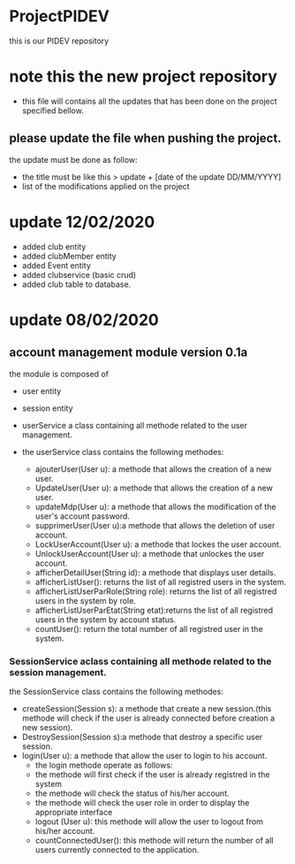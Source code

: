 # ProjectPIDEV
this is our PIDEV repository
# note this the new project repository
- this file will contains all the updates that has been done on the project specified bellow.
## please update the file when pushing the project.
the update must be done as follow:
  - the title must be like this > update + [date of the update DD/MM/YYYY]
  - list of the modifications applied on the project    
# update 12/02/2020
- added club entity
- added clubMember entity
- added Event entity
- added clubservice (basic crud)
- added club table to database.
# update 08/02/2020
## account management module version 0.1a
the module is composed of
- user entity
- session entity

- userService a class containing all methode related to the user management.
- the userService class contains the following methodes:

	- ajouterUser(User u): a methode that allows the creation of a new user.
	- UpdateUser(User u):  a methode that allows the creation of a new user.
	- updateMdp(User u): a methode that allows the modification of the user's account password.
	- supprimerUser(User u):a methode that allows the deletion of user account.
	- LockUserAccount(User u): a methode that  lockes the user account.
	- UnlockUserAccount(User u): a methode that unlockes the user account.
	- afficherDetailUser(String id): a methode that displays user details.
	- afficherListUser(): returns the list of all registred users in the system.
	- afficherListUserParRole(String role): returns the list of all registred users in the system by role.
	- afficherListUserParEtat(String etat):returns the list of all registred users in the system by account status.
	- countUser(): return the total number  of all registred user in the system.

### SessionService aclass containing all methode related to the session management.

the SessionService class contains the following methodes:
- createSession(Session s): a methode that create a new session.(this methode will check if the user is already connected before creation a new session).
- DestroySession(Session s):a methode that destroy a specific user session.
- login(User u): a methode that allow the user to login to his account.
	- the login methode operate as follows:
	- the methode will first check if the user is already registred in the system
	- the methode will check the status of his/her account.
	- the methode will check the user role in order to display the appropriate interface
	- logout (User u): this methode will allow the user to logout from his/her account.
	- countConnectedUser(): this methode will return the number of all users currently connected to the application.
